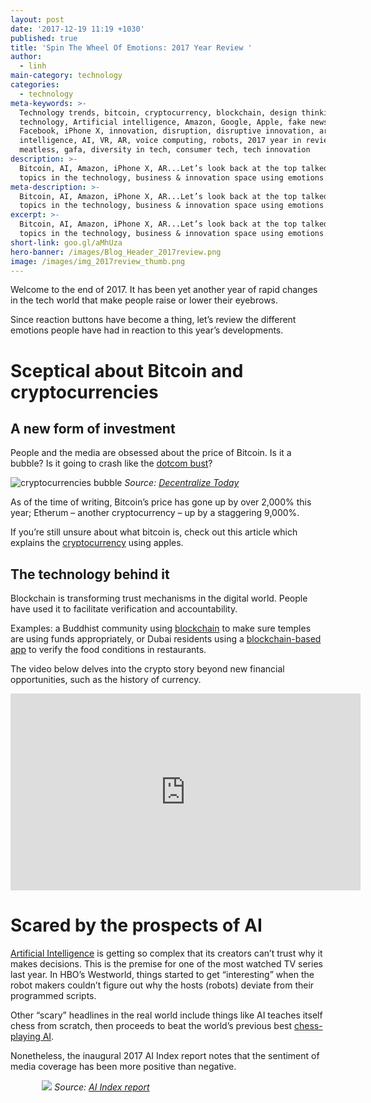 ```yaml
---
layout: post
date: '2017-12-19 11:19 +1030'
published: true
title: 'Spin The Wheel Of Emotions: 2017 Year Review '
author:
  - linh
main-category: technology
categories:
  - technology
meta-keywords: >-
  Technology trends, bitcoin, cryptocurrency, blockchain, design thinking, 2017
  technology, Artificial intelligence, Amazon, Google, Apple, fake news, ios 11,
  Facebook, iPhone X, innovation, disruption, disruptive innovation, artificial
  intelligence, AI, VR, AR, voice computing, robots, 2017 year in review,
  meatless, gafa, diversity in tech, consumer tech, tech innovation
description: >-
  Bitcoin, AI, Amazon, iPhone X, AR...Let’s look back at the top talked about
  topics in the technology, business & innovation space using emotions.
meta-description: >-
  Bitcoin, AI, Amazon, iPhone X, AR...Let’s look back at the top talked about
  topics in the technology, business & innovation space using emotions.
excerpt: >-
  Bitcoin, AI, Amazon, iPhone X, AR...Let’s look back at the top talked about
  topics in the technology, business & innovation space using emotions.
short-link: goo.gl/aMhUza
hero-banner: /images/Blog_Header_2017review.png
image: /images/img_2017review_thumb.png
---
```

Welcome to the end of 2017. It has been yet another year of rapid changes in the tech world that make people raise or lower their eyebrows. 

Since reaction buttons have become a thing, let’s review the different emotions people have had in reaction to this year’s developments. 

# Sceptical about Bitcoin and cryptocurrencies

## A new form of investment

People and the media are obsessed about the price of Bitcoin. Is it a bubble? Is it going to crash like the [dotcom bust](https://medium.freecodecamp.org/are-we-in-a-cryptocurrency-bubble-a-comparison-with-the-2000-dotcom-bubble-a463d8dd8d8b)? 

![cryptocurrencies bubble]({{site.baseurl}}/images/img_2017review_crypto.jpg)
*Source: [Decentralize Today](https://decentralize.today/dont-fall-for-the-hype-why-bitcoin-s-10-000-price-doesn-t-reflect-its-true-value-6b42a59fce0a)*

As of the time of writing, Bitcoin’s price has gone up by over 2,000% this year; Etherum – another cryptocurrency – up by a staggering 9,000%.

If you’re still unsure about what bitcoin is, check out this article which explains the [cryptocurrency](https://medium.freecodecamp.org/explain-bitcoin-like-im-five-73b4257ac833) using apples.
 
## The technology behind it

Blockchain is transforming trust mechanisms in the digital world. People have used it to facilitate verification and accountability. 

Examples: a Buddhist community using [blockchain](https://lotos.network/) to make sure temples are using funds appropriately, or Dubai residents using a [blockchain-based app](https://www.khaleejtimes.com/nation/dubai//track-food-safety-from-farm-to-fork-in-dubai-with-this-app) to verify the food conditions in restaurants. 

The video below delves into the crypto story beyond new financial opportunities, such as the history of currency. 

<iframe width="560" height="315" src="https://www.youtube.com/embed/yiRCdMgkkFY?rel=0" frameborder="0" gesture="media" allow="encrypted-media" allowfullscreen></iframe>

# Scared by the prospects of AI  

[Artificial Intelligence](https://qz.com/1146753/ai-is-now-so-complex-its-creators-cant-trust-why-it-makes-decisions/) is getting so complex that its creators can’t trust why it makes decisions. This is the premise for one of the most watched TV series last year. In HBO’s Westworld, things started to get “interesting” when the robot makers couldn’t figure out why the hosts (robots) deviate from their programmed scripts.
 
Other “scary” headlines in the real world include things like AI teaches itself chess from scratch, then proceeds to beat the world’s previous best [chess-playing AI](https://www.techspot.com/news/72238-deepmind-ai-teaches-itself-chess-scratch-four-hours.html).
 
Nonetheless, the inaugural 2017 AI Index report notes that the sentiment of media coverage has been more positive than negative.
 
<div style="margin-left:auto;margin-right:auto;max-width:500px;width:80%;height:80%">
	<img src="{{site.baseurl}}/images/img_2017review_AInews.png">
	<em>Source: <a href="http://www.aiindex.org/">AI Index report</a></em>
</div>

## Jobs lost and created

As mentioned in our article on [Artificial Intelligence](http://blog.enabled.com.au/artificial-general-intelligence/) earlier this year, people have been anxious about losing their jobs to AI. There was even a website that works out the risk level of many professions being replaced by [automation](https://willrobotstakemyjob.com/). Not just jobs in a traditional sense, human pastors might be replaced by [robot priests](https://www.theguardian.com/technology/2017/may/30/robot-priest-blessu-2-germany-reformation-exhibition).
 
The other side of the argument is AI creates a whole lot of new jobs too. Years ago, we didn’t have things like AI trainers or [automation ethicists](https://sloanreview.mit.edu/article/will-ai-create-as-many-jobs-as-it-eliminates/). Besides, AI is eliminating lower skilled jobs and repetitive tasks, which means more upskilling [opportunities](https://www.forbes.com/sites/bernardmarr/2017/10/12/instead-of-destroying-jobs-artificial-intelligence-ai-is-creating-new-jobs-in-4-out-of-5-companies/#3c3ab948120d) and more roles in creative/customer service areas.
 
![new jobs AI]({{site.baseurl}}/images/img_2017review_AI.png)
*New roles created by AI. Source: [MIT Sloan Management Review](https://sloanreview.mit.edu/article/will-ai-create-as-many-jobs-as-it-eliminates/)*

# Wary of GAFA

As  mentioned in our previous post on the [future of brands](http://blog.enabled.com.au/future-of-brands/), Google Apple Facebook Amazon (GAFA) have the power to sway markets. Just look at their market cap. 
 
<a href="https://www.statista.com/statistics/277483/market-value-of-the-largest-internet-companies-worldwide/" rel="nofollow"><img src="http://www.statista.com/graphic/1/277483/market-value-of-the-largest-internet-companies-worldwide.jpg" alt="Statistic: Market capitalization of the biggest internet companies worldwide as of May 2017 (in billion U.S. dollars) | Statista" style="width: 100%; height: auto !important; max-width:1000px;-ms-interpolation-mode: bicubic;"/></a><br />

So what have the giants been up to this year? Here are some highlights.

## Google 

The search giant leads the pack in terms of AI patents, as well as investments in autonomous cars (i.e. [Waymo](https://www.businessinsider.com.au/google-waymo-driverless-car-strategy-2017-1)). 

![patent wars GAFA]({{site.baseurl}}/images/img_2017review_patent.png)
*Source: [CB Insights](https://www.cbinsights.com/research/innovation-patents-apple-google-amazon-facebook-expert-intelligence/)*
 
Google is also getting serious about [hardware](http://www.wired.co.uk/article/google-hardware-product-strategy-pixel-home-assistant-mario-queiroz), releasing laptops, smartphones, home assistants, wireless earbuds. In particular, the Pixel 2 is meant to combine the giant’s hardware, software and AI capabilities.

With Google (and Facebook) dominating digital ads, media companies and publishers are starting to form alliances, hoping it would break the duopoly. 

- BuzzFeed wants to reorganise its sales department to fix the relationship between [media and tech](https://www.mediapost.com/publications/article/311589/buzzfeeds-ceo-offers-strategy-to-fight-duopoly.html)
- In Australia, News Corp, Fairfax Media and Nine form a [co-op](https://finance.nine.com.au/2017/12/14/10/17/fairfax-nine-news-corp-identity-coop-google) to better compete with Google ad offerings.

## Apple 

Mobile AR has received serious investment, particularly with the arrival of iOS 11 and ARKit. This sparked an AR platform war between Apple and Google with its ARCore. Many have said Apple has an [early advantage](https://www.fastcompany.com/40478730/apple-has-the-early-advantage-in-ar-but-google-will-win-in-the-end-study), but Google might win in the long run. 

<blockquote class="instagram-media" data-instgrm-captioned data-instgrm-permalink="https://www.instagram.com/p/BVWc5YGFeNg/" data-instgrm-version="8" style=" background:#FFF; border:0; border-radius:3px; box-shadow:0 0 1px 0 rgba(0,0,0,0.5),0 1px 10px 0 rgba(0,0,0,0.15); margin: 1px; max-width:658px; padding:0; width:99.375%; width:-webkit-calc(100% - 2px); width:calc(100% - 2px);"><div style="padding:8px;"> <div style=" background:#F8F8F8; line-height:0; margin-top:40px; padding:62.5% 0; text-align:center; width:100%;"> <div style=" background:url(data:image/png;base64,iVBORw0KGgoAAAANSUhEUgAAACwAAAAsCAMAAAApWqozAAAABGdBTUEAALGPC/xhBQAAAAFzUkdCAK7OHOkAAAAMUExURczMzPf399fX1+bm5mzY9AMAAADiSURBVDjLvZXbEsMgCES5/P8/t9FuRVCRmU73JWlzosgSIIZURCjo/ad+EQJJB4Hv8BFt+IDpQoCx1wjOSBFhh2XssxEIYn3ulI/6MNReE07UIWJEv8UEOWDS88LY97kqyTliJKKtuYBbruAyVh5wOHiXmpi5we58Ek028czwyuQdLKPG1Bkb4NnM+VeAnfHqn1k4+GPT6uGQcvu2h2OVuIf/gWUFyy8OWEpdyZSa3aVCqpVoVvzZZ2VTnn2wU8qzVjDDetO90GSy9mVLqtgYSy231MxrY6I2gGqjrTY0L8fxCxfCBbhWrsYYAAAAAElFTkSuQmCC); display:block; height:44px; margin:0 auto -44px; position:relative; top:-22px; width:44px;"></div></div> <p style=" margin:8px 0 0 0; padding:0 4px;"> <a href="https://www.instagram.com/p/BVWc5YGFeNg/" style=" color:#000; font-family:Arial,sans-serif; font-size:14px; font-style:normal; font-weight:normal; line-height:17px; text-decoration:none; word-wrap:break-word;" target="_blank">One of our software developers playing with Apple&#39;s new Augmented Reality tool - ARKit. This reminds us of a client project we did three years ago, where we created an AR-powered product visualiser for light switches. Read about that project at goo.gl/7NMWAv 💡 #augmentedreality #AR #apple #ios #arkit #softwareengineer #softwaredeveloper #userexperience #ux #innovative #clipsal #developer #Tech #visualize</a></p> <p style=" color:#c9c8cd; font-family:Arial,sans-serif; font-size:14px; line-height:17px; margin-bottom:0; margin-top:8px; overflow:hidden; padding:8px 0 7px; text-align:center; text-overflow:ellipsis; white-space:nowrap;">A post shared by <a href="https://www.instagram.com/enabledhq/" style=" color:#c9c8cd; font-family:Arial,sans-serif; font-size:14px; font-style:normal; font-weight:normal; line-height:17px;" target="_blank"> Enabled Solutions</a> (@enabledhq) on <time style=" font-family:Arial,sans-serif; font-size:14px; line-height:17px;" datetime="2017-06-15T06:51:19+00:00">Jun 14, 2017 at 11:51pm PDT</time></p></div></blockquote> <script async defer src="//platform.instagram.com/en_US/embeds.js"></script>

Arguably in an effort to disrupt itself, Apple is getting ready for a [phoneless world](https://www.cbinsights.com/research/report/apple-strategy/), with its new and/or improved wearables (e.g. AirPods, Apple Watch Series 3). Incidentally, the giant has been hiring more hardware than software engineers.

![apple device sales]({{site.baseurl}}/images/img_2017review_applesales.png)
*Source: [CB Insights](https://www.cbinsights.com/research/report/apple-strategy/)*

Compared with other giants, Apple needs to do a lot of catching up in [AI](https://www.cultofmac.com/485344/apple-ai-artificial-intelligence-wwdc-2017/). Nonetheless, Apple might have a lead in [cyber security and biometrics](https://www.cbinsights.com/research/report/apple-strategy/), given its track record in staying away from high-profile security breaches and end-to-end hardware/software control. 

## Facebook 

The giant has been copying Snapchat so many times now that it’s no longer funny. Check out the list of copied features in the 4 [core apps](http://www.businessinsider.com/all-the-times-facebook-copied-snapchat-2017-5/?r=AU&IR=T/#still-facebooks-copying-of-snapchat-appears-to-be-hurting-the-companys-growth-14) (Facebook, Messenger, WhatsApp and Instagram) up till May this year.

And then just last month, Facebook copied [Snapchat](https://www.theverge.com/2017/11/23/16693862/facebook-messenger-streaks-snapchat-feature-testing)’s streak feature. 

While Google tries to dominate mobile VR with Google Daydream, Facebook’s new [Oculus Go](https://techcrunch.com/2017/10/11/facebooks-new-virtual-reality-strategy-self-reliance/) attempts to capture the market:

- By not relying on any hardware manufacturer (e.g. Samsung)
- By building on its own platform rather than using, for example, Android

![facebook oculus go]({{site.baseurl}}/images/img_2017review_oculus.png)
*Source: [Techcrunch](https://techcrunch.com/2017/10/11/facebooks-new-virtual-reality-strategy-self-reliance/)*

In other news, Facebook “is still in denial about [fake news](https://www.bloomberg.com/news/articles/2017-10-31/facebook-is-still-in-denial-about-fake-news),” which we mentioned in our [2016 year review](http://blog.enabled.com.au/2016-year-review/) blog post as well. Efforts to curb this by manual [fact-checking](https://www.bloomberg.com/news/articles/2017-10-30/facebook-stumbles-with-early-effort-to-stamp-out-fake-news) have produced slow progress,  although Facebook said over time, it’d help with the algorithm.
 
Will it be enough to fight the notion [social media](https://www.theguardian.com/technology/2017/dec/11/facebook-former-executive-ripping-society-apart) is dividing society? As Facebook’s former exec said: “It’s not an American problem — this is not about Russians ads. This is a global problem.”

## Amazon 

The ecommerce behemoth is expanding to step closer to its goal of “taking a cut of all [economic activity](https://stratechery.com/2017/amazons-new-customer/)” Specifically, the move into groceries by acquiring Whole Foods has attracted a lot of attention. 

People said the [acquisition](https://www.businessinsider.com.au/whole-foods-shoppers-say-produce-quality-plunged-after-amazon-takeover-2017-11?) led to lower quality produce. Others said [grocery-delivery](https://www.bloomberg.com/news/articles/2017-12-12/whole-foods-deal-provides-improbable-boost-to-delivery-startups?) startups would be crushed by Amazon. Turns out, the smaller guys have partnered with other supermarket chains to fight against Amazon. 

The giant also launched in Australia, although it has been an [underwhelming start](https://www.gizmodo.com.au/2017/12/the-internet-reacts-to-amazons-australian-launch/).

![amazon australia review]({{site.baseurl}}/images/img_2017review_amazon.png)
*Source: [Gizmodo](https://www.gizmodo.com.au/2017/12/the-internet-reacts-to-amazons-australian-launch/)*

Fake reviews have become an issue for the online [retail marketplace](http://nymag.com/selectall/2017/12/how-to-spot-fake-amazon-reviews.html) like Amazon. 

Letting strangers enter your house to deliver your Amazon parcels? Introducing [Amazon Key](https://www.washingtonpost.com/news/the-switch/wp/2017/12/07/amazon-wants-a-key-to-your-house-i-did-it-i-regretted-it/?utm_term=.c15ed10613d6). While some might be creeped out by that thought, it’s not the most troubling part of it.  

## But don’t forget China

Outside of Silicon Valley, China is emerging as another tech innovation hub.

![china tech ]({{site.baseurl}}/images/img_2017review_chinatech.jpg)
*Select China-based global tech leaders. Source: [CB Insights](https://www.cbinsights.com/research/connected-world-disrupting-business/)*
 
Alibaba’s [Singles Day](https://www.theverge.com/2017/11/11/16637362/alibaba-singles-day-2017-sales-record-online-shopping-black-friday-cyber-monday) smashed its previous sales record with $25.3 billion, double the 2016 Black Friday and Cyber Monday sales combined.
 
The Chinese giant has been investing in [offline retail](http://fortune.com/2017/12/12/alibaba-amazon-supermarket/), particularly groceries shopping just like its American rival Amazon.

# Outraged by a lack of diversity in tech

Uber has to be on the list this year. [Sexism](https://www.theverge.com/2017/8/29/16200106/susan-fowlers-uber-post-sexism-silicon-valley-women-problem) was rife there, with damning accounts from female former employees.

And then there was the Google memo scandal, where a male engineer attributed a lack of [gender diversity](https://www.vox.com/identities/2017/8/8/16106728/google-fired-engineer-anti-diversity-memo) in tech to biological differences. 

A lack of diversity is creeping into AI, as Google’s [AI chief](https://www.technologyreview.com/s/608986/forget-killer-robotsbias-is-the-real-ai-danger) warns. Bias in data used to train [AI algorithms](https://medium.freecodecamp.org/why-we-desperately-need-women-to-design-ai-72cb061051df) is the real worry for the human race, not killer robots. 

To lighten up the mood a bit, check out this satire piece on [diversity](https://thecooperreview.com/diversity-in-tech-report/). 

<div style="margin-left:auto;margin-right:auto;max-width:400px;width:70%;height:70%">
	<img src="{{site.baseurl}}/images/img_2017review_diversity.jpg">
	<em>Source: <a href="https://thecooperreview.com/diversity-in-tech-report">The Cooper Review</a></em>
</div>


# Hungry by meatless meat

With a growing global population and damaging impact to the environment from animal farming, startups have looked into alternatives:

- Animal-free protein, e.g. [Impossible Foods](http://www.wired.co.uk/article/lab-grown-plant-based-meat-substitutes-impossible-foods-beyond-meat)’ meatless beef burger.
- Lab grown food, e.g. Mosa Meat.
- Insect protein
 
 ![how lab meat is made]({{site.baseurl}}/images/img_2017review_labmeat.jpg)
*Source: [CB Insights](https://www.cbinsights.com/research/future-of-meat-industrial-farming/)*

# Delighted by consumer tech innovations

As usual, Apple’s new iPhone would be all over the news. This year, the iPhone X has been touted as both the [future](http://mashable.com/2017/10/31/apple-iphone-x-review/) of smartphones and the (beginning of the) [end](https://thinkgrowth.org/the-iphone-x-is-the-beginning-of-the-end-for-phones-ab9ac8391a3) of smartphones. 

Some notable mentions:

- FaceID that works like magic
- Animojis that generated a lot of buzz, e.g. [animoji karaoke](http://mashable.com/2017/11/06/animoji-karaoke-roundup/#vo1m.gj9kgq8)
- That “annoying” [notch](https://www.digitaltrends.com/mobile/iphone-x-notch-design/)

<blockquote class="twitter-video" data-lang="en"><p lang="en" dir="ltr">This took me entirely too long. <a href="https://twitter.com/hashtag/AnimojiKaraoke?src=hash&amp;ref_src=twsrc%5Etfw">#AnimojiKaraoke</a> <a href="https://twitter.com/hashtag/StarWars?src=hash&amp;ref_src=twsrc%5Etfw">#StarWars</a> <a href="https://twitter.com/hashtag/TonightShow?src=hash&amp;ref_src=twsrc%5Etfw">#TonightShow</a> <a href="https://twitter.com/hashtag/iPhoneX?src=hash&amp;ref_src=twsrc%5Etfw">#iPhoneX</a> <a href="https://t.co/nP2L5FbRIU">pic.twitter.com/nP2L5FbRIU</a></p>&mdash; Derek Duncan (@derekduncan) <a href="https://twitter.com/derekduncan/status/927359099079098369?ref_src=twsrc%5Etfw">November 6, 2017</a></blockquote> <script async src="https://platform.twitter.com/widgets.js" charset="utf-8"></script> 
*Animojo karaoke of the Star Wars theme song*

We also wrote two technical posts on [UI design](http://blog.enabled.com.au/stretchy-layouts-on-ios/) and real-time [facial performance capture](http://blog.enabled.com.au/iphonex-face-tracking/) with iPhone X. 

Smart home assistants also have a good run this year, with devices to suit every budget. 

<div style="margin-left:auto;margin-right:auto;max-width:500px;width:80%;height:80%">
	<img src="{{site.baseurl}}/images/img_2017review_voice.png">
	<em>Source: <a href="https://techcrunch.com/2017/10/08/comparing-alexa-google-assistant-cortana-and-siri-smart-speakers/">Techcrunch</a></em>
</div>

# Animal of the year

Cats. Simply because they teach you a lot of things. You can learn from them about:

- [Design thinking](https://hackernoon.com/design-thinking-lessons-from-our-cats-9a43fd71457a)
- [Product development](https://blog.prototypr.io/what-my-cat-taught-me-about-product-design-f2c6b5037ddb)

![cat design thinking]({{site.baseurl}}/images/img_2017review_cat.gif)
*Because cats know when to think inside the box. Source: [Medium](https://hackernoon.com/design-thinking-lessons-from-our-cats-9a43fd71457a)*

# Lists of the year

Here are a few notable lists of the year for all your listicle desire.
 
The MIT Technology Review mentions [10 breakthrough technologies](https://www.technologyreview.com/lists/technologies/2017/) that are unfolding or potentially have a big impact on humanity. The list includes easy things to understand like the 360-degree selfie, to more complex stuff like quantum computing.
 
This year saw some astonishing releases of [consumer hardware](http://mashable.com/2017/12/06/best-tech-2017/#EiO2zH3FkkqG). While most of the noise has been around iPhone X, Nintendo Switch etc., let’s not forget the little things. Literally.
Like the SanDisk 400GB microSD card that can store 400,000 eBooks!
 
The Apple’s App Store put out the [Best of 2017](https://developer.apple.com/app-store/best-of-2017/trends-of-the-year/) lists including apps and games. But if you want to look at the apps ecosystem holistically, check out the trends of the year list.
 
![bbc dad]({{site.baseurl}}/images/img_2017review_bbcdad.gif)

Remember the adorable kid that walked right into the middle of her dad’s BBC interview? And the host of ensuing articles trying to analyse whether the woman rushing to intervene was a maid or the wife? For your entertainment, relive the year with the top 10 [YouTube videos](https://www.theverge.com/2017/12/6/16741044/top-10-youtube-videos-2017).
 
# Last but not least, colour of the year

It’s [Ultra Violet](https://www.fastcodesign.com/90152619/pantones-color-of-the-year-is-here-and-its-as-nebulous-as-2018-looks), proclaimed by the Pantone Color Institute who’s been naming colour of the year since 2000.  

Check out how similar our brand’s colour is to this shade of purple. 

<div style="margin-left:auto;margin-right:auto;max-width:600px;width:80%;height:80%">
	<img src="{{site.baseurl}}/images/img_2017review_pantone.png">
	<em>Our brand's colour (top row) vs. Pantone's colour of the year (bottom row)</em>
</div>

Not to brag, but purple signifies qualities such as: Visionary, thoughtful, original, ingenuous, mysterious, intriguing, fascinating, magical…

This is to say we hope to be that partner to help you create a meaningful future. Here’s to a prosperous 2018.
